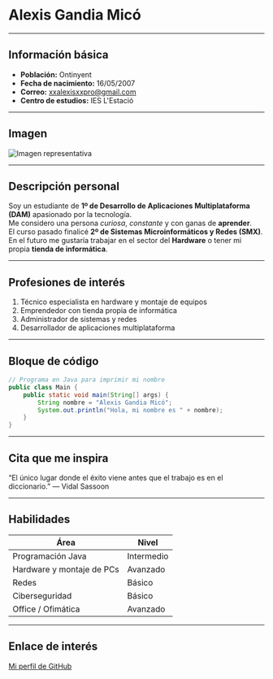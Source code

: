 # Alexis Gandia Micó

---

## Información básica
- **Población:** Ontinyent  
- **Fecha de nacimiento:** 16/05/2007
- **Correo:** xxalexisxxpro@gmail.com  
- **Centro de estudios:** IES L'Estació  

---

## Imagen
![Imagen representativa](https://yt3.googleusercontent.com/TopNdqZfKunjx9GSrWH8Z1QqHuToKyEGYZRXdLnf_3ve-1B4M_228FDiTVLOeoniPO2sWlYKkA=s160-c-k-c0x00ffffff-no-rj)


---

## Descripción personal
Soy un estudiante de **1º de Desarrollo de Aplicaciones Multiplataforma (DAM)** apasionado por la tecnología.  
Me considero una persona *curiosa*, *constante* y con ganas de **aprender**.  
El curso pasado finalicé **2º de Sistemas Microinformáticos y Redes (SMX)**.  
En el futuro me gustaría trabajar en el sector del **Hardware** o tener mi propia **tienda de informática**.    

---

## Profesiones de interés
1. Técnico especialista en hardware y montaje de equipos  
2. Emprendedor con tienda propia de informática  
3. Administrador de sistemas y redes  
4. Desarrollador de aplicaciones multiplataforma   

---

## Bloque de código
```java
// Programa en Java para imprimir mi nombre
public class Main {
    public static void main(String[] args) {
        String nombre = "Alexis Gandia Micó";
        System.out.println("Hola, mi nombre es " + nombre);
    }
}
```

---

## Cita que me inspira
“El único lugar donde el éxito viene antes que el trabajo es en el diccionario.” — Vidal Sassoon

---

## Habilidades
| Área                       | Nivel       |
|-----------------------------|------------|
| Programación Java           | Intermedio |
| Hardware y montaje de PCs   | Avanzado   |
| Redes                       | Básico     |
| Ciberseguridad              | Básico     |
| Office / Ofimática          | Avanzado   |

---

## Enlace de interés
[Mi perfil de GitHub](https://github.com/Alexisx2007)
